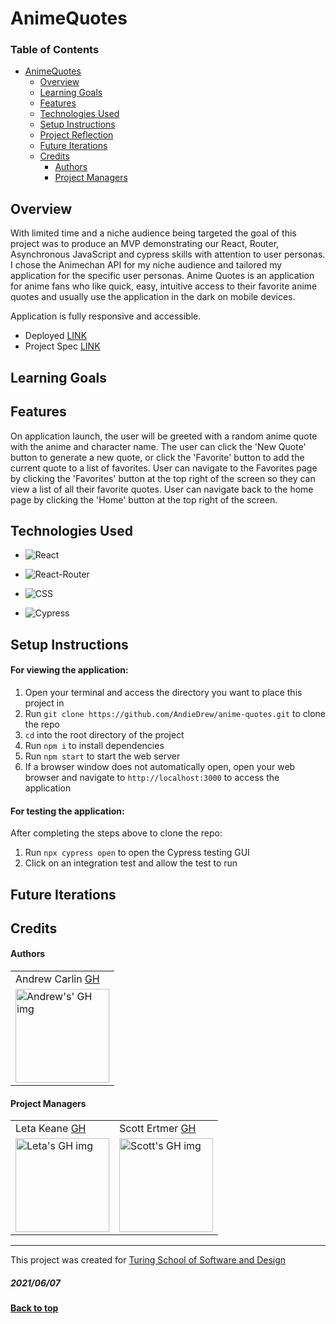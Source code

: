 # AnimeQuotes

### Table of Contents
- [AnimeQuotes](#AnimeQuotes)
  - [Overview](#overview)
  - [Learning Goals](#learning-goals)
  - [Features](#features)
  - [Technologies Used](#technologies-used)
  - [Setup Instructions](#setup-instructions)
  - [Project Reflection](#project-reflection-and-individual-learning-goals)
  - [Future Iterations](#future-iterations)
  - [Credits](#credits)
      - [Authors](#authors)
      - [Project Managers](#project-managers)

## Overview

With limited time and a niche audience being targeted the goal of this project was to produce an MVP demonstrating our React, Router, Asynchronous JavaScript and cypress skills with attention to user personas. I chose the Animechan API for my niche audience and tailored my application for the specific user personas. Anime Quotes is an application for anime fans who like quick, easy, intuitive access to their favorite anime quotes and usually use the application in the dark on mobile devices.

Application is fully responsive and accessible.

- Deployed [LINK](AnimeQuotes.surge.sh)
- Project Spec [LINK](https://frontend.turing.edu/projects/module-3/niche-audience.html)

## Learning Goals



## Features

On application launch, the user will be greeted with a random anime quote with the anime and character name. The user can click the 'New Quote' button to generate a new quote, or click the 'Favorite' button to add the current quote to a list of favorites. User can navigate to the Favorites page by clicking the 'Favorites' button at the top right of the screen so they can view a list of all their favorite quotes. User can navigate back to the home page by clicking the 'Home' button at the top right of the screen.

## Technologies Used
* ![React](https://img.shields.io/badge/react%20-%2320232a.svg?&style=for-the-badge&logo=react&logoColor=%2361DAFB)

* ![React-Router](https://img.shields.io/badge/React_Router-CA4245?style=for-the-badge&logo=react-router&logoColor=white)

* ![CSS](https://img.shields.io/badge/css3%20-%231572B6.svg?&style=for-the-badge&logo=css3&logoColor=white)

* ![Cypress](https://img.shields.io/badge/cypress-04C38E.svg?&style=for-the-badge&logo=cypress&logoColor=white)

## Setup Instructions
#### For viewing the application:
1. Open your terminal and access the directory you want to place this project in
2. Run `git clone https://github.com/AndieDrew/anime-quotes.git` to clone the repo
3. `cd` into the root directory of the project
4. Run `npm i` to install dependencies
5. Run `npm start` to start the web server
6. If a browser window does not automatically open, open your web browser and navigate to `http://localhost:3000` to access the application

#### For testing the application:
After completing the steps above to clone the repo:  
1. Run `npx cypress open` to open the Cypress testing GUI
2. Click on an integration test and allow the test to run


## Future Iterations



## Credits
#### Authors
<table>
  <tr>
    <td> Andrew Carlin <a href="https://github.com/AndieDrew">GH</td>
  </tr>
  <td>
     <img src="https://avatars.githubusercontent.com/u/27929330?v=4" alt="Andrew's' GH img"
  width="150" height="auto" />
  </td>  
</table>

#### Project Managers
<table>
  <tr>
    <td> Leta Keane <a href="https://github.com/letakeane">GH</td>
    <td> Scott Ertmer <a href="https://github.com/sertmer">GH</td>
  </tr>
  <td>
    <img src="https://avatars.githubusercontent.com/u/22563791?v=4" alt="Leta's GH img"
 width="150" height="auto" />
 </td>
  <td>
    <img src="https://avatars.githubusercontent.com/u/49926352?v=4" alt="Scott's GH img"
 width="150" height="auto" />
 </td>
</table>

**************************************************************************
This project was created for [Turing School of Software and Design](https://turing.io/)
##### 2021/06/07
**[Back to top](#table-of-contents)**